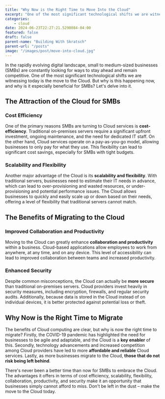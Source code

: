 ```yaml
---
title: "Why Now is the Right Time to Move Into the Cloud"
excerpt: "One of the most significant technological shifts we are witnessing today is the move to the Cloud. But why is this happening now, and why is it especially beneficial for SMBs?"
categories:
    - cloud
date: 2024-06-23T22:27:21.5290084-04:00
featured: false
draft: false
parent-name: "Building With Skratsch"
parent-url: "/posts"
image: "/images/post/move-into-cloud.jpg"
---
```


In the rapidly evolving digital landscape, small to medium-sized businesses (SMBs) are constantly looking for ways to stay ahead and remain competitive. One of the most significant technological shifts we are witnessing today is the move to the Cloud. But why is this happening now, and why is it especially beneficial for SMBs? Let's delve into it.

## The Attraction of the Cloud for SMBs

### Cost Efficiency

One of the primary reasons SMBs are turning to Cloud services is **cost-efficiency**. Traditional on-premises servers require a significant upfront investment, ongoing maintenance, and the need for dedicated IT staff. On the other hand, Cloud services operate on a pay-as-you-go model, allowing businesses to only pay for what they use. This flexibility can lead to significant cost savings, especially for SMBs with tight budgets.

### Scalability and Flexibility

Another major advantage of the Cloud is its **scalability and flexibility**. With traditional servers, businesses need to estimate their IT needs in advance, which can lead to over-provisioning and wasted resources, or under-provisioning and potential performance issues. The Cloud allows businesses to quickly and easily scale up or down based on their needs, offering a level of flexibility that traditional servers cannot match.

## The Benefits of Migrating to the Cloud

### Improved Collaboration and Productivity

Moving to the Cloud can greatly enhance **collaboration and productivity** within a business. Cloud-based applications allow employees to work from anywhere, at any time, and on any device. This level of accessibility can lead to improved collaboration between teams and increased productivity.

### Enhanced Security

Despite common misconceptions, the Cloud can actually be **more secure** than traditional on-premises servers. Cloud providers invest heavily in security measures, including encryption, firewalls, and regular security audits. Additionally, because data is stored in the Cloud instead of on individual devices, it is better protected against potential loss or theft.

## Why Now is the Right Time to Migrate

The benefits of Cloud computing are clear, but why is now the right time to migrate? Firstly, the COVID-19 pandemic has highlighted the need for businesses to be agile and adaptable, and the Cloud is a **key enabler** of this. Secondly, technology advancements and increased competition among Cloud providers have led to more **affordable and reliable** Cloud services. Lastly, as more businesses migrate to the Cloud, **those that do not risk being left behind**.

There's never been a better time than now for SMBs to embrace the Cloud. The advantages it offers in terms of cost efficiency, scalability, flexibility, collaboration, productivity, and security make it an opportunity that businesses simply cannot afford to miss. Don't be left in the dust – make the move to the Cloud today.
